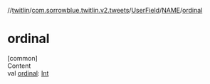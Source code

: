 //[twitlin](../../../index.md)/[com.sorrowblue.twitlin.v2.tweets](../../index.md)/[UserField](../index.md)/[NAME](index.md)/[ordinal](ordinal.md)



# ordinal  
[common]  
Content  
val [ordinal](ordinal.md): [Int](https://kotlinlang.org/api/latest/jvm/stdlib/kotlin/-int/index.html)  



